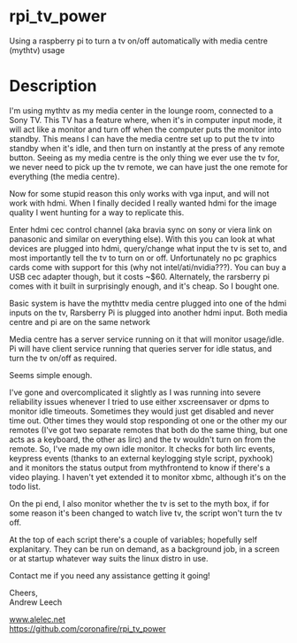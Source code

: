 rpi_tv_power
============

Using a raspberry pi to turn a tv on/off automatically with media centre (mythtv) usage


Description
============

I'm using mythtv as my media center in the lounge room, connected to a Sony TV. 
This TV has a feature where, when it's in computer input mode, it will act like a monitor and turn off when the computer puts the monitor into standby.
This means I can have the media centre set up to put the tv into standby when it's idle, and then turn on instantly at the press of any remote button. Seeing as my media centre is the only thing we ever use the tv for, we never need to pick up the tv remote, we can have just the one remote for everything (the media centre).

Now for some stupid reason this only works with vga input, and will not work with hdmi. When I finally decided I really wanted hdmi for the image quality I went hunting for a way to replicate this.

Enter hdmi cec control channel (aka bravia sync on sony or viera link on panasonic and similar on everything else).
With this you can look at what devices are plugged into hdmi, query/change what input the tv is set to, and most importantly tell the tv to turn on or off.
Unfortunately no pc graphics cards come with support for this (why not intel/ati/nvidia???). You can buy a USB cec adapter though, but it costs ~$60. Alternately, the rarsberry pi comes with it built in surprisingly enough, and it's cheap. So I bought one.

Basic system is have the mythttv media centre plugged into one of the hdmi inputs on the tv,
Rarsberry Pi is plugged into another hdmi input.
Both media centre and pi are on the same network

Media centre has a server service running on it that will monitor usage/idle.
Pi will have client service running that queries server for idle status, and turn the tv on/off as required.

Seems simple enough.

I've gone and overcomplicated it slightly as I was running into severe reliability issues whenever I tried to use either xscreensaver or dpms to monitor idle timeouts. Sometimes they would just get disabled and never time out. Other times they would stop responding ot one or the other my our remotes (I've got two separate remotes that both do the same thing, but one acts as a keyboard, the other as lirc) and the tv wouldn't turn on from the remote. 
So, I've made my own idle monitor. It checks for both lirc events, keypress events (thanks to an external keylogging style script, pyxhook) and it monitors the status output from mythfrontend to know if there's a video playing. I haven't yet extended it to monitor xbmc, although it's on the todo list.

On the pi end, I also monitor whether the tv is set to the myth box, if for some reason it's been changed to watch live tv, the script won't turn the tv off.

At the top of each script there's a couple of variables; hopefully self explanitary.
They can be run on demand, as a background job, in a screen or at startup whatever way suits the linux distro in use.

Contact me if you need any assistance getting it going!


Cheers,  
Andrew Leech

www.alelec.net  
https://github.com/coronafire/rpi_tv_power
